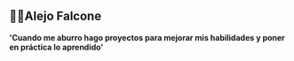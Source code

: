 ## 🧑‍💻Alejo Falcone

**'Cuando me aburro hago proyectos para mejorar mis habilidades y poner en práctica lo aprendido'**
